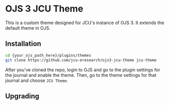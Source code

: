 # OJS 3 JCU Theme

This is a custom theme designed for JCU's instance of OJS 3. It extends the default theme in OJS.

## Installation

```sh
cd {your_ojs_path_here}/plugins/themes
git clone https://github.com/jcu-eresearch/ojs3-jcu-theme jcu-theme
```

After you've cloned the repo, login to OJS and go to the plugin settings for the journal and
enable the theme. Then, go to the theme settings for that journal and choose `JCU Theme`.

## Upgrading
